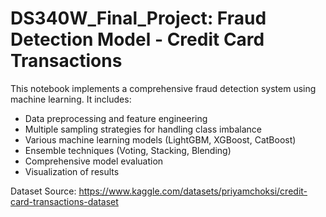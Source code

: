 # DS340W_Final_Project: Fraud Detection Model - Credit Card Transactions
This notebook implements a comprehensive fraud detection system using machine learning. It includes:
- Data preprocessing and feature engineering
- Multiple sampling strategies for handling class imbalance
- Various machine learning models (LightGBM, XGBoost, CatBoost)
- Ensemble techniques (Voting, Stacking, Blending)
- Comprehensive model evaluation
- Visualization of results

Dataset Source: https://www.kaggle.com/datasets/priyamchoksi/credit-card-transactions-dataset

